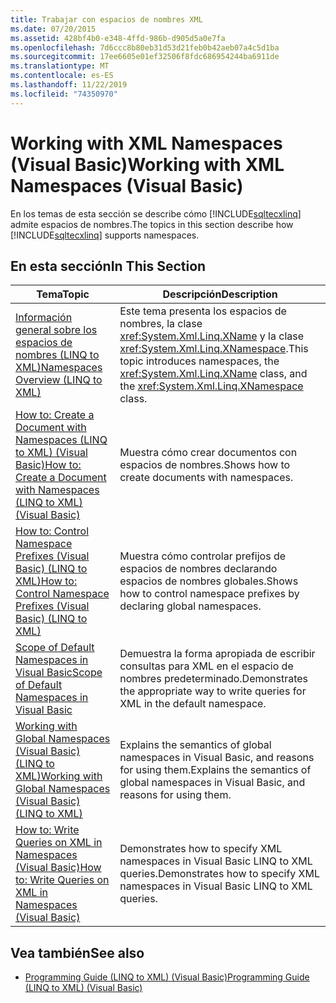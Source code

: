 ```yaml
---
title: Trabajar con espacios de nombres XML
ms.date: 07/20/2015
ms.assetid: 428bf4b0-e348-4ffd-986b-d905d5a0e7fa
ms.openlocfilehash: 7d6ccc8b80eb31d53d21feb0b42aeb07a4c5d1ba
ms.sourcegitcommit: 17ee6605e01ef32506f8fdc686954244ba6911de
ms.translationtype: MT
ms.contentlocale: es-ES
ms.lasthandoff: 11/22/2019
ms.locfileid: "74350970"
---
```

# <a name="working-with-xml-namespaces-visual-basic"></a><span data-ttu-id="15844-102">Working with XML Namespaces (Visual Basic)</span><span class="sxs-lookup"><span data-stu-id="15844-102">Working with XML Namespaces (Visual Basic)</span></span>
<span data-ttu-id="15844-103">En los temas de esta sección se describe cómo [!INCLUDE[sqltecxlinq](~/includes/sqltecxlinq-md.md)] admite espacios de nombres.</span><span class="sxs-lookup"><span data-stu-id="15844-103">The topics in this section describe how [!INCLUDE[sqltecxlinq](~/includes/sqltecxlinq-md.md)] supports namespaces.</span></span>  
  
## <a name="in-this-section"></a><span data-ttu-id="15844-104">En esta sección</span><span class="sxs-lookup"><span data-stu-id="15844-104">In This Section</span></span>  
  
|<span data-ttu-id="15844-105">Tema</span><span class="sxs-lookup"><span data-stu-id="15844-105">Topic</span></span>|<span data-ttu-id="15844-106">Descripción</span><span class="sxs-lookup"><span data-stu-id="15844-106">Description</span></span>|  
|-----------|-----------------|  
|[<span data-ttu-id="15844-107">Información general sobre los espacios de nombres (LINQ to XML)</span><span class="sxs-lookup"><span data-stu-id="15844-107">Namespaces Overview (LINQ to XML)</span></span>](../../../../visual-basic/programming-guide/concepts/linq/namespaces-overview-linq-to-xml.md)|<span data-ttu-id="15844-108">Este tema presenta los espacios de nombres, la clase <xref:System.Xml.Linq.XName> y la clase <xref:System.Xml.Linq.XNamespace>.</span><span class="sxs-lookup"><span data-stu-id="15844-108">This topic introduces namespaces, the <xref:System.Xml.Linq.XName> class, and the <xref:System.Xml.Linq.XNamespace> class.</span></span>|  
|[<span data-ttu-id="15844-109">How to: Create a Document with Namespaces (LINQ to XML) (Visual Basic)</span><span class="sxs-lookup"><span data-stu-id="15844-109">How to: Create a Document with Namespaces (LINQ to XML) (Visual Basic)</span></span>](../../../../visual-basic/programming-guide/concepts/linq/how-to-create-a-document-with-namespaces.md)|<span data-ttu-id="15844-110">Muestra cómo crear documentos con espacios de nombres.</span><span class="sxs-lookup"><span data-stu-id="15844-110">Shows how to create documents with namespaces.</span></span>|  
|[<span data-ttu-id="15844-111">How to: Control Namespace Prefixes (Visual Basic) (LINQ to XML)</span><span class="sxs-lookup"><span data-stu-id="15844-111">How to: Control Namespace Prefixes (Visual Basic) (LINQ to XML)</span></span>](../../../../visual-basic/programming-guide/concepts/linq/how-to-control-namespace-prefixes-linq-to-xml.md)|<span data-ttu-id="15844-112">Muestra cómo controlar prefijos de espacios de nombres declarando espacios de nombres globales.</span><span class="sxs-lookup"><span data-stu-id="15844-112">Shows how to control namespace prefixes by declaring global namespaces.</span></span>|  
|[<span data-ttu-id="15844-113">Scope of Default Namespaces in Visual Basic</span><span class="sxs-lookup"><span data-stu-id="15844-113">Scope of Default Namespaces in Visual Basic</span></span>](../../../../visual-basic/programming-guide/concepts/linq/scope-of-default-namespaces.md)|<span data-ttu-id="15844-114">Demuestra la forma apropiada de escribir consultas para XML en el espacio de nombres predeterminado.</span><span class="sxs-lookup"><span data-stu-id="15844-114">Demonstrates the appropriate way to write queries for XML in the default namespace.</span></span>|  
|[<span data-ttu-id="15844-115">Working with Global Namespaces (Visual Basic) (LINQ to XML)</span><span class="sxs-lookup"><span data-stu-id="15844-115">Working with Global Namespaces (Visual Basic) (LINQ to XML)</span></span>](../../../../visual-basic/programming-guide/concepts/linq/working-with-global-namespaces-linq-to-xml.md)|<span data-ttu-id="15844-116">Explains the semantics of global namespaces in Visual Basic, and reasons for using them.</span><span class="sxs-lookup"><span data-stu-id="15844-116">Explains the semantics of global namespaces in Visual Basic, and reasons for using them.</span></span>|  
|[<span data-ttu-id="15844-117">How to: Write Queries on XML in Namespaces (Visual Basic)</span><span class="sxs-lookup"><span data-stu-id="15844-117">How to: Write Queries on XML in Namespaces (Visual Basic)</span></span>](../../../../visual-basic/programming-guide/concepts/linq/how-to-write-queries-on-xml-in-namespaces.md)|<span data-ttu-id="15844-118">Demonstrates how to specify XML namespaces in Visual Basic LINQ to XML queries.</span><span class="sxs-lookup"><span data-stu-id="15844-118">Demonstrates how to specify XML namespaces in Visual Basic LINQ to XML queries.</span></span>|  
  
## <a name="see-also"></a><span data-ttu-id="15844-119">Vea también</span><span class="sxs-lookup"><span data-stu-id="15844-119">See also</span></span>

- [<span data-ttu-id="15844-120">Programming Guide (LINQ to XML) (Visual Basic)</span><span class="sxs-lookup"><span data-stu-id="15844-120">Programming Guide (LINQ to XML) (Visual Basic)</span></span>](../../../../visual-basic/programming-guide/concepts/linq/programming-guide-linq-to-xml.md)
